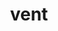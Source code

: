 ---
category: 4-letters
denotation: null
name: vent
reference_link: https://www.etymonline.com/word/vent
root_language: null
root_name: null
title: vent
type: free
word_sums:
- respelling: vent
  sum: 'Vent + '
---